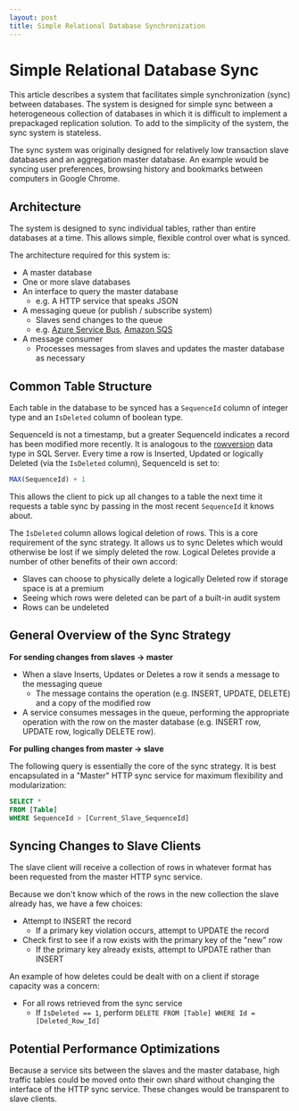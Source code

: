 ```yaml
---
layout: post
title: Simple Relational Database Synchronization
---
```


Simple Relational Database Sync
===============================

This article describes a system that facilitates simple synchronization (sync) between databases. The system is designed for simple sync between a heterogeneous collection of databases in which it is difficult to implement a prepackaged replication solution. To add to the simplicity of the system, the sync system is stateless.

The sync system was originally designed for relatively low transaction slave databases and an aggregation master database. An example would be syncing user preferences, browsing history and bookmarks between computers in Google Chrome.


Architecture
------------

The system is designed to sync individual tables, rather than entire databases at a time. This allows simple, flexible control over what is synced.

The architecture required for this system is:

* A master database
* One or more slave databases
* An interface to query the master database
  * e.g. A HTTP service that speaks JSON
* A messaging queue (or publish / subscribe system)
  * Slaves send changes to the queue
  * e.g. [Azure Service Bus](http://www.windowsazure.com/en-us/home/features/messaging/), [Amazon SQS](http://aws.amazon.com/sqs/)
* A message consumer
  * Processes messages from slaves and updates the master database as necessary


Common Table Structure
----------------------

Each table in the database to be synced has a `SequenceId` column of integer type and an `IsDeleted` column of boolean type.

SequenceId is not a timestamp, but a greater SequenceId indicates a record has been modified more recently. It is analogous to the [rowversion](http://msdn.microsoft.com/en-us/library/ms182776.aspx) data type in SQL Server. Every time a row is Inserted, Updated or logically Deleted (via the `IsDeleted` column), SequenceId is set to:

``` sql
MAX(SequenceId) + 1
```

This allows the client to pick up all changes to a table the next time it requests a table sync by passing in the most recent `SequenceId` it knows about.

The `IsDeleted` column allows logical deletion of rows. This is a core requirement of the sync strategy. It allows us to sync Deletes which would otherwise be lost if we simply deleted the row. Logical Deletes provide a number of other benefits of their own accord:

* Slaves can choose to physically delete a logically Deleted row if storage space is at a premium
* Seeing which rows were deleted can be part of a built-in audit system
* Rows can be undeleted


General Overview of the Sync Strategy
-------------------------------------

__For sending changes from slaves -> master__

* When a slave Inserts, Updates or Deletes a row it sends a message to the messaging queue
  * The message contains the operation (e.g. INSERT, UPDATE, DELETE) and a copy of the modified row
* A service consumes messages in the queue, performing the appropriate operation with the row on the master database (e.g. INSERT row, UPDATE row, logically DELETE row).



__For pulling changes from master -> slave__

The following query is essentially the core of the sync strategy. It is best encapsulated in a "Master" HTTP sync service for maximum flexibility and modularization:

``` sql
SELECT *
FROM [Table]
WHERE SequenceId > [Current_Slave_SequenceId]
```


Syncing Changes to Slave Clients
--------------------------------

The slave client will receive a collection of rows in whatever format has been requested from the master HTTP sync service.

Because we don't know which of the rows in the new collection the slave already has, we have a few choices:

* Attempt to INSERT the record
  * If a primary key violation occurs, attempt to UPDATE the record
* Check first to see if a row exists with the primary key of the "new" row
  * If the primary key already exists, attempt to UPDATE rather than INSERT

An example of how deletes could be dealt with on a client if storage capacity was a concern:

* For all rows retrieved from the sync service
  * If `IsDeleted == 1`, perform `DELETE FROM [Table] WHERE Id = [Deleted_Row_Id]`


Potential Performance Optimizations
-----------------------------------
Because a service sits between the slaves and the master database, high traffic tables could be moved onto their own shard without changing the interface of the HTTP sync service. These changes would be transparent to slave clients.
